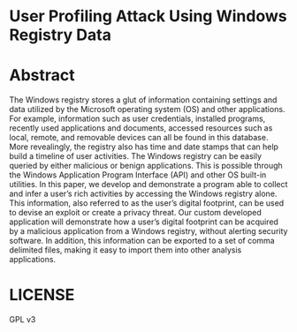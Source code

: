# User Profiling Attack Using Windows Registry Data

# Abstract
The Windows registry stores a glut of information containing settings and data utilized by the Microsoft operating system (OS) and other applications. For example, information such as user credentials, installed programs, recently used applications and documents, accessed resources such as local, remote, and removable devices can all be found in this database. More revealingly, the registry also has time and date stamps that can help build a timeline of user activities. The Windows registry can be easily queried by either malicious or benign applications. This is possible through the Windows Application Program Interface (API) and other OS built-in utilities. In this paper, we develop and demonstrate a program able to collect and infer a user’s rich activities by accessing the Windows registry alone. This information, also referred to as the user’s digital footprint, can be used to devise an exploit or create a privacy threat. Our custom developed application will demonstrate how a user’s digital footprint can be acquired by a malicious application from a Windows registry, without alerting security software. In addition, this information can be exported to a set of comma delimited files, making it easy to import them into other analysis applications.

# LICENSE
GPL v3
